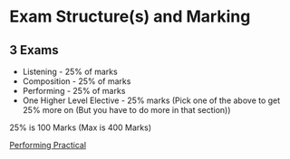 # Exam Structure(s) and Marking

## 3 Exams

- Listening - 25% of marks
- Composition - 25% of marks
- Performing - 25% of marks
- One Higher Level Elective - 25% marks (Pick one of the above to get 25% more on (But you have to do more in that section))

25% is 100 Marks
(Max is 400 Marks)

[Performing Practical](exam-structure/performing-practical.md)